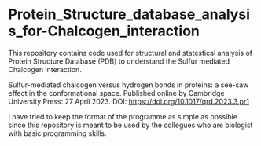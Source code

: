 # Protein_Structure_database_analysis_for-Chalcogen_interaction

This repository contains code used for structural and statestical analysis of Protein Structure Database (PDB) to understand the Sulfur mediated Chalcogen interaction.

Sulfur-mediated chalcogen versus hydrogen bonds in proteins: a see-saw effect in the conformational space.
Published online by Cambridge University Press:  27 April 2023.
DOI: https://doi.org/10.1017/qrd.2023.3.pr1 

I have tried to keep the format of the programme as simple as possible since this repository is meant to be used by the collegues who are biologist with basic programming skills.
